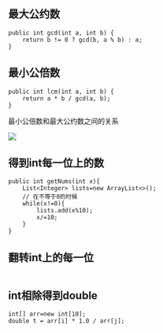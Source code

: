 ## 最大公约数

```
public int gcd(int a, int b) {
	return b != 0 ? gcd(b, a % b) : a;
}
```

## 最小公倍数

```
public int lcm(int a, int b) {
	return a * b / gcd(a, b);
}
```

最小公倍数和最大公约数之间的关系

![](Pasted%20image%2020221123102644.png)


## 得到int每一位上的数

```
public int getNums(int x){
	List<Integer> lists=new ArrayList<>();
    // 在不等于0的时候
    while(x!=0){
    	lists.add(x%10);
        x/=10;
    }
}

```

## 翻转int上的每一位

```

```

## int相除得到double

```
int[] arr=new int[10]; 
double t = arr[i] * 1.0 / arr[j];

```